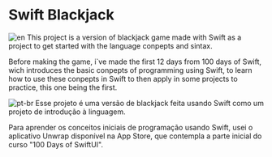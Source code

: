 # Swift Blackjack

![en](https://img.shields.io/badge/lang-en-red.svg)
This project is a version of blackjack game made with Swift as a project to get started with the language conpepts and sintax.

Before making the game, i`ve made the first 12 days from 100 days of Swift, wich introduces the basic conpepts of programming using Swift, to learn how to use these conpepts in Swift to then apply in some projects to practice, this one being the first.

![pt-br](https://img.shields.io/badge/lang-pt--br-green.svg)
Esse projeto é uma versão de blackjack feita usando Swift como um projeto de introdução à linguagem.

Para aprender os conceitos iniciais de programação usando Swift, usei o aplicativo Unwrap disponível na App Store, que contempla a parte inicial do curso "100 Days of SwiftUI".

